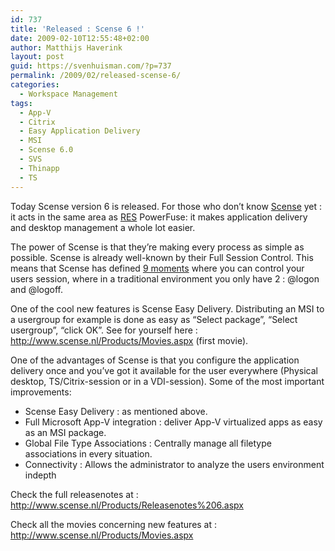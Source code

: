 ```yaml
---
id: 737
title: 'Released : Scense 6 !'
date: 2009-02-10T12:55:48+02:00
author: Matthijs Haverink
layout: post
guid: https://svenhuisman.com/?p=737
permalink: /2009/02/released-scense-6/
categories:
  - Workspace Management
tags:
  - App-V
  - Citrix
  - Easy Application Delivery
  - MSI
  - Scense 6.0
  - SVS
  - Thinapp
  - TS
---
```

Today Scense version 6 is released. For those who don&#8217;t know <a href="http://www.scense.nl" target="_blank">Scense</a> yet : it acts in the same area as <a href="http://www.ressoftware.com/" target="_blank">RES</a> PowerFuse: it makes application delivery and desktop management a whole lot easier.

The power of Scense is that they&#8217;re making every process as simple as possible. Scense is already well-known by their Full Session Control. This means that Scense has defined <a href="http://www.scense.nl/Products/Session%20events.aspx" target="_blank">9 moments</a> where you can control your users session, where in a traditional environment you only have 2 : @logon and @logoff.

One of the cool new features is Scense Easy Delivery. Distributing an MSI to a usergroup for example is done as easy as &#8220;Select package&#8221;, &#8220;Select usergroup&#8221;, &#8220;click OK&#8221;. See for yourself here : <a href="http://www.scense.nl/Products/Movies.aspx" target="_blank">http://www.scense.nl/Products/Movies.aspx</a> (first movie).

<!--more-->

One of the advantages of Scense is that you configure the application delivery once and you&#8217;ve got it available for the user everywhere (Physical desktop, TS/Citrix-session or in a VDI-session). Some of the most important improvements:

  * Scense Easy Delivery : as mentioned above.
  * Full Microsoft App-V integration : deliver App-V virtualized apps as easy as an MSI package.
  * Global File Type Associations : Centrally manage all filetype associations in every situation.
  * Connectivity : Allows the administrator to analyze the users environment indepth

Check the full releasenotes at : <a href="http://www.scense.nl/Products/Releasenotes%206.aspx" target="_blank">http://www.scense.nl/Products/Releasenotes%206.aspx</a>

Check all the movies concerning new features at : <a href="http://www.scense.nl/Products/Movies.aspx" target="_blank">http://www.scense.nl/Products/Movies.aspx</a>